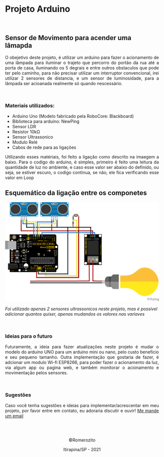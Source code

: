 # Projeto Arduino

<br>

## Sensor de Movimento para acender uma lâmapda
<p align=justify>O obejetivo deste projeto, é utilizar um arduino para fazer o acionamento de uma lâmpada para iluminar o trajeto que percorro do portão da rua até a porta de casa, iluminando os 5 degrais e entre outros obstaculos que pode ter pelo caminho, para não precisar utilizar um interruptor convencional, irei utilizar 2 sensores de distancia, e um sensor de luminosidade, para a lâmpada ser acioanada realmente só quando nescessário.</p>

<br>

### Materiais utilizados:
- Arduino Uno (Modelo fabricado pela RoboCore: Blackboard)
- Biblioteca para arduino: NewPing
- Sensor LDR
- Resistor 10kΩ
- Sensor Ultrassonico
- Modulo Relé 
- Cabos de rede para as ligações

<p align=justify>Utilizando esses matériais, foi feito a ligação como descrito na imaegem a baixo. Para o codigo do arduino, é simples, primeiro é feito uma leitura da quantidade de luz no ambiente, e caso esse valor ser abaixo do definido, ou seja, se estiver escuro, o codigo continua, se não, ele fica verificando esse valor em Loop </p>

## Esquemático da ligação entre os componetes
![ligação](Esquema_ligacao_sensor_Movimento.png)

*Foi utilizado apenas 2 sensores ultrassonicos neste projeto, mas é possivel adicionar quantos quiser, apenas mudandos os valores nas variaves*
<br>

<br>

### Ideias para o futuro
<p align=justify>Futuramente, a ideia para fazer atualizações neste projeto é mudar o modelo do arduino UNO para um arduino mini ou nano, pelo custo beneficio e seu pequeno tamanho. Outra implementação que gostaria de fazer, é adcionar um modulo Wi-fi ESP8266, para poder fazer o acionamento da luz, via algum app ou pagina web, e também monitorar o acionamento e movimentação pelos sensores.</p>

<br>

### Sugestões
<p align=justify>Caso você tenha sugestões e ideias para implementar/acrescentar em meu projeto, por favor entre em contato, eu adoraria discutir e ouvir! <a href=mailto:viniciusdename@hotmail.com>Me mande um email</a> </p>
<br>
<br>

<p align=center>©Romerozito</p>
<p align=center>Itirapina/SP - 2021</p>
